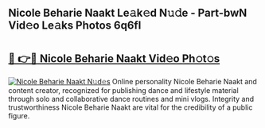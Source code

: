 ## Nicole Beharie Naakt Le𝚊k𝚎d N𝚞𝚍e - Part-bwN Vid𝚎o Le𝚊ks Photos 6q6fI

# <h2><a href="http://fb81oa.evod.top/?m=Nicole+Beharie+Naakt">🔗 👉🔴 Nicole Beharie Naakt Vid𝚎o Ph𝚘t𝚘s</a></h2>

[![Nicole Beharie Naakt N𝚞d𝚎s](https://i.imgur.com/8V9OHl7.gif)](http://fb81oa.evod.top/?m=Nicole+Beharie+Naakt)
Online personality Nicole Beharie Naakt and content creator, recognized for publishing dance and lifestyle material through solo and collaborative dance routines and mini vlogs. Integrity and trustworthiness Nicole Beharie Naakt are vital for the credibility of a public figure. 
